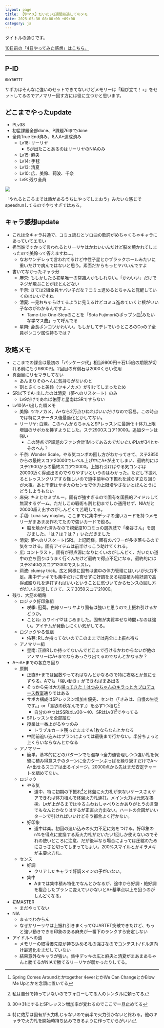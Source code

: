 ```yaml
---
layout: page
title: 【学マス】だいたい2週間経過してのメモ
date: 2025-05-30 08:00:00 +09:00
category: ja
---
```


タイトルの通りです。

[10日前の「4日やってみた感想」はこちら。](https://d.s01.ninja/entry/20250520/1747667546)

----

## P-ID

`GNY5HTT7`

サポカはそんなに強いのセットできてないけどメモリーは「翔び立て！+」をセットしてるのでアノマリー回す方には役に立つかと思います。

## どこまでやったupdate

- PLv38
- 初星課題全部done、P課題76までdone
- 全員True End済み、8人A+達成済み
  - Lv18: リーリヤ
    - Sが出たことあるのはリーリヤのNIAのみ
  - Lv15: 麻央
  - Lv14: 手毬
  - Lv13: 清夏
  - Lv10: 広、美鈴、莉波、千奈
  - Lv9: 残り全員

![](/images/1748560502997.png)

「やれるところまでは熱があるうちにやってしまおう」みたいな感じでspeedrunしてるのでやりすぎではある。

## キャラ感想update

- これは全キャラ共通で、コミュ読むとソロ曲の歌詞がめちゃくちゃキャラにあっていてエモい
- 担当誰ですかって言われるとリーリヤはかわいいんだけど脳を焼かれてしまったので美鈴って答えますね…。
  - なおヤンデレって言われてるけど中性子星とかブラックホールみたいに重いだけで病んではないと思う。素面だからもっとヤバいんですよ
- 書いてなかったキャラ分
  - 麻央: もしかしたら初星唯一の常識人かもしれない。「かわいい」だけでネジが飛ぶことがほとんどない
  - 千奈: さては2組全員ヤバい子だな？コミュ進めるとちゃんと覚醒していくのはいいですね
  - 清夏: 一見おちゃらけてるように見えるけどコミュ進めていくと根がいい子なのがわかるんですよ…
    - Tame-Lie-One-Stepのことを「Sota Fujimoriのポップン曲[^sysf]みたいな学マス曲」って呼んでる
  - 星南: 会長ポンコツかわいい。もしかしてデレでいうところのCoの子全員ポンコツ属性持ちでは？

[^sysf]: Spring Comes Aroundとかtogether 4everとかWe Can ChangeとかBlow Me Upとかを念頭に置いてる

## 攻略メモ

- ここまでの課金は最初の「パッケージ代」相当9800円＋石1.5倍の期限が切れる前にもう9800円。2回目の有償石は2000くらい使用
- 真面目にリセマラしてない
  - あんまりそのへんに気持ちがないのと
  - 割とさくっと美鈴（ツキノカメ）が引けてしまったため
- SR以下でA+出したのは清夏（夢へのリスタート）のみ
  - Lv9だけであれば佑芽と星南はSRですらない
- Lv10(A+)出した順メモ
  - 美鈴: ツキノカメ。A+なら2万点ひねればいいだけなので容易。この時点では特にステータス値最適化とかしてない。
  - リーリヤ: 白線。このへんからちゃんとSPレッスンに最適化＋体力上限増加のサポカを挿すようにした。ステ2900スコア19000。追加ターンは強い
    - この時点でP課題のファン合計1MってあるのでだいたいPLvが34とかそのへん？
  - 千奈: Wonder Scale。やる気コンボの回し方がわかってきて、ステ2850からの最終スコア20000でレベル上げ中にA+が出てしまい、最終的にはステ2900からの最終スコア20000。上振れ引けばやる気コンボは20000近く得点出るのでやりやすいというのはわかった。ただし下振れるとレッスンクリアすら怪しいので道中前半の下振れを減らす立ち回りが大事。あと千奈はサポカのセンセで体力上限増やさないとほんとうにどうしようもない
  - 麻央: キミとセミブルー。固有が強すぎるので固有を国民的アイドルして無双するゲーム。ただしこの戦術も割と初までしか通用せず、NIAだと20000超え出すのがしんどくて苦戦してる。
  - 手毬: Luna say maybe。ここまでに集中デッキの強いカードを持つメモリーがまあまあ作れてたので強いカードで殴る。
    - 脳を焼かれ済みなので親愛度10コミュの選択肢で「秦谷さん」を選びました。「は？は？は？」いただきました
  - 清夏: 夢へのリスタート(SR)。上記同様。固有のパワーが多少落ちるので気をつける。固有アイテムは前半けっこう助けてくれる。
  - 広: コントラスト。固有が得点源になりにくいのがしんどく、だいたい道中の立ち回りはうまく行くんだけど最終で得点不足になる。最終的にはステ3140のスコア12000でスレスレ。
  - 莉波: clumsy trick。広と同様に固有は道中の体力管理にはいいが火力不足。集中デッキでも集中だけに寄せずに好調をある程度積み絶好調で高得点殴り札を連打すればいいということに気づいてからセンスの回し方がだいぶ安定してきて、ステ3050スコア21000。
- 残り、大筋の戦略
  - ロジック好印象組
    - 咲季: 冠菊。白線リーリヤより固有は強いと思うので上振れ引けるかどうか。
    - ことね: カワイイ♡はじめました。固有が実質幸せな時間+なのは強い。アイテムが発動しにくい気がしてる。
  - ロジックやる気組
    - 佑芽: Rしか持ってないのでこのままでは完全に上振れ待ち
  - アノマリー組
    - 星南: 正直Rしか持ってないんでどこまで行けるかわからないが他のアノマリーはA+までならあっさり出てるのでなんとかなるか？
- A〜A+までの各立ち回り
  - 原則
    - 正直B+までは回数やってればなんとかなるので特に攻略とか気にせずやる。Aでも「強い動き」ができればまあ出る
    - そっから先は大方[帰ってきた！はつみちゃんのキラっと☆プロデュース教室](https://www.youtube.com/watch?v=g91qm8GyuMQ)通りではある
    - サポカ構成はSPレッスン増加を優先、センセ（「きみは、自慢の生徒です。」or「食欲の秋なんです」）を必ず1つ積む[^sensei]
      - 自分のやつはSSRはLv30〜40、SRはLv31[^level31]でやってる
    - SPレッスンを全部踏む
    - 授業は一番上がるやつのみ
      - トラブルカード残ったままでも1枚ならなんとかなる
    - 中間前追い込みはプランによっては最後まで行かない。半分ちょっと上くらいならなんとかなる
  - アノマリー
    - 簡単。基本的にどのパターンでも温存→全力値管理しつつ強い札を保留に積み得意ステのターンに全力ターンぶっぱを繰り返すだけでA〜A+出せるスコアは出るイメージ。20000点から先はまだ安定チャートを組めてない。
  - ロジック
    - やる気
      - 道中、特に初期の下振れ[^ume]と終盤に火力札が来ないケースさえケアできれば体力積んで終盤火力札連打。メイン火力は元気な挨拶。Lvが上がるまではゆるふわおしゃべりとかありがとうの言葉でもなんとかなりはするが正直火力出ない。ハートの合図がいいターンで引ければいいけどそう都合よく行かない。
    - 好印象
      - 道中は楽。初回の追い込みの火力不足に気をつける。好印象のn%を得点に変換する系火力札がだいたい1回しか使えないのでそれの使いどころに注意、だが後半なら場合によっては圧縮のためにさっさと切ってしまってもよい。200%スマイルとかキラメキが主要火力札。
  - センス
    - 好調
      - クリアしたキャラで好調メインの子がいない。
    - 集中
      - Aまでは集中積み特化でなんとかなるが、途中から好調・絶好調を複合したプランに変えていかないとA+基準点以上を狙うのがしんどくなる。
- 初MASTER
  - まだやってない
- NIA
  - まるでわからん
  - なぜかリーリヤは上振れ引きまくってQUARTET突破できたけど、もっと強い動きできる印象のある麻央が一番下のランクすら安定しない
- アイドルへの道
  - メモリーの取得優先度が持ち込める札の強さなのでコンテスト/ドル道向け最適化をまだしていない
  - 結果意外なキャラが強い。集中デッキの広と麻央と清夏がまあまあちゃんと勝てるがNIAで勝てるリーリヤが弱かったりしてる。

[^sensei]: 私は自分で持っていないのでフォローしてる人のレンタルに頼ってる
[^level31]: 30→31にするとSPレッスン増加率が変わるのでここで一旦止めてる
[^ume]: 特に佑芽は固有が火力札じゃないので前半で火力引かないと終わる。他のキャラで火力札を開始時持ち込みできるように作ってからがいい
